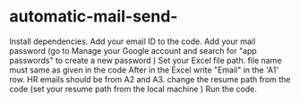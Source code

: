 # automatic-mail-send-
Install dependencies. 
Add your email ID to the code.
Add your mail password (go to Manage your Google account and search for "app passwords" to create a new password )
Set your Excel file path.
file name must same as given in the code 
After in the Excel write "Email" in the 'A1' row. HR emails should be from A2 and A3.
change the resume path from the code (set your resume path from the local machine )
Run the code.
